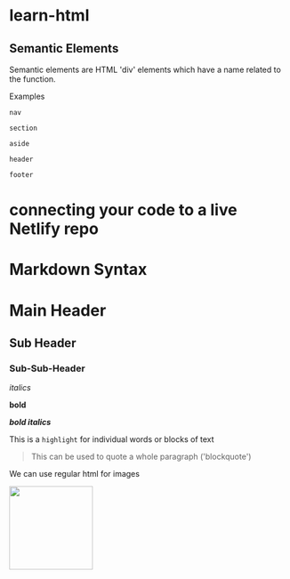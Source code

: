 
# learn-html
## Semantic Elements
Semantic elements are HTML 'div' elements which have a name related to the function.

Examples

	nav

	section

	aside

	header

	footer


# connecting your code to a live Netlify repo

# Markdown Syntax

# Main Header
## Sub Header
### Sub-Sub-Header

*italics*

**bold**

***bold italics***

This is a `highlight` for individual words or blocks of text

> This can be used to quote a whole paragraph ('blockquote')

We can use regular html for images

<img src="https://static.boredpanda.com/blog/wp-content/uploads/2019/10/norwegian-forest-cats-sampy-hiskias-fb47-png__700.jpg" width="150" />
